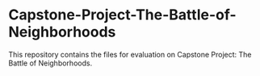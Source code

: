 # Capstone-Project-The-Battle-of-Neighborhoods
This repository contains the files for evaluation on Capstone Project: The Battle of Neighborhoods.
